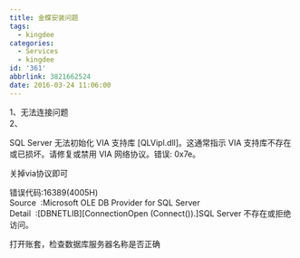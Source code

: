 ```yaml
---
title: 金蝶安装问题
tags:
  - kingdee
categories:
  - Services
  - kingdee
id: '361'
abbrlink: 3821662524
date: 2016-03-24 11:06:00
---
```


1、无法连接问题  
2、  
  
SQL Server 无法初始化 VIA 支持库 \[QLVipl.dll\]。这通常指示 VIA 支持库不存在或已损坏。请修复或禁用 VIA 网络协议。错误: 0x7e。  
  
关掉via协议即可  
  
  
错误代码:16389(4005H)  
Source  :Microsoft OLE DB Provider for SQL Server  
Detail  :\[DBNETLIB\]\[ConnectionOpen (Connect()).\]SQL Server 不存在或拒绝访问。  
  
打开账套，检查数据库服务器名称是否正确